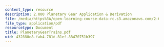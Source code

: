 ```yaml
---
content_type: resource
description: 2.000 Planetary Gear Application & Derivation
file: /media/https%3A/open-learning-course-data-rc.s3.amazonaws.com/2-000-how-and-why-machines-work-spring-2002/432880e8fab4781d81ef88470751b397_PlanetaryGearTrains.pdf
file_type: application/pdf
resourcetype: Document
title: PlanetaryGearTrains.pdf
uid: 432880e8-fab4-781d-81ef-88470751b397
---
```

